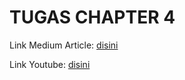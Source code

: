 # TUGAS CHAPTER 4

Link Medium Article: [disini](https://medium.com/@ghaidafsy13/analisis-kelulusan-siswa-menggunakan-doc2vec-dan-logistic-regression-di-python-2dfaae404721)

Link Youtube: [disini](https://youtu.be/YsiSLKmeE8s)